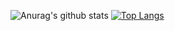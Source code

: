 ![Anurag's github stats](https://github-readme-stats.vercel.app/api?username=rockhopper-penguin&show_icons=true&theme=radical)
[![Top Langs](https://github-readme-stats.vercel.app/api/top-langs/?username=rockhopper-penguin&layout=compact)](https://github.com/anuraghazra/github-readme-stats)

<!--
**rockhopper-penguin/rockhopper-penguin** is a ✨ _special_ ✨ repository because its `README.md` (this file) appears on your GitHub profile.

Here are some ideas to get you started:

- 🔭 I’m currently working on ...
- 🌱 I’m currently learning ...
- 👯 I’m looking to collaborate on ...
- 🤔 I’m looking for help with ...
- 💬 Ask me about ...
- 📫 How to reach me: ...
- 😄 Pronouns: ...
- ⚡ Fun fact: ...
-->
